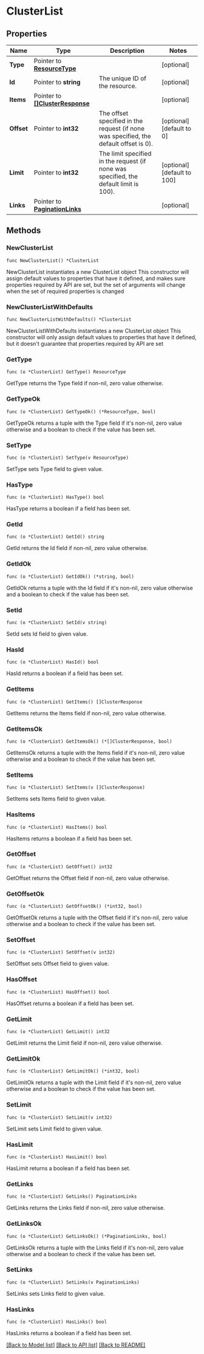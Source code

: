 # ClusterList

## Properties

Name | Type | Description | Notes
------------ | ------------- | ------------- | -------------
**Type** | Pointer to [**ResourceType**](ResourceType.md) |  | [optional] 
**Id** | Pointer to **string** | The unique ID of the resource. | [optional] 
**Items** | Pointer to [**[]ClusterResponse**](ClusterResponse.md) |  | [optional] 
**Offset** | Pointer to **int32** | The offset specified in the request (if none was specified, the default offset is 0).  | [optional] [default to 0]
**Limit** | Pointer to **int32** | The limit specified in the request (if none was specified, the default limit is 100).  | [optional] [default to 100]
**Links** | Pointer to [**PaginationLinks**](PaginationLinks.md) |  | [optional] 

## Methods

### NewClusterList

`func NewClusterList() *ClusterList`

NewClusterList instantiates a new ClusterList object
This constructor will assign default values to properties that have it defined,
and makes sure properties required by API are set, but the set of arguments
will change when the set of required properties is changed

### NewClusterListWithDefaults

`func NewClusterListWithDefaults() *ClusterList`

NewClusterListWithDefaults instantiates a new ClusterList object
This constructor will only assign default values to properties that have it defined,
but it doesn't guarantee that properties required by API are set

### GetType

`func (o *ClusterList) GetType() ResourceType`

GetType returns the Type field if non-nil, zero value otherwise.

### GetTypeOk

`func (o *ClusterList) GetTypeOk() (*ResourceType, bool)`

GetTypeOk returns a tuple with the Type field if it's non-nil, zero value otherwise
and a boolean to check if the value has been set.

### SetType

`func (o *ClusterList) SetType(v ResourceType)`

SetType sets Type field to given value.

### HasType

`func (o *ClusterList) HasType() bool`

HasType returns a boolean if a field has been set.

### GetId

`func (o *ClusterList) GetId() string`

GetId returns the Id field if non-nil, zero value otherwise.

### GetIdOk

`func (o *ClusterList) GetIdOk() (*string, bool)`

GetIdOk returns a tuple with the Id field if it's non-nil, zero value otherwise
and a boolean to check if the value has been set.

### SetId

`func (o *ClusterList) SetId(v string)`

SetId sets Id field to given value.

### HasId

`func (o *ClusterList) HasId() bool`

HasId returns a boolean if a field has been set.

### GetItems

`func (o *ClusterList) GetItems() []ClusterResponse`

GetItems returns the Items field if non-nil, zero value otherwise.

### GetItemsOk

`func (o *ClusterList) GetItemsOk() (*[]ClusterResponse, bool)`

GetItemsOk returns a tuple with the Items field if it's non-nil, zero value otherwise
and a boolean to check if the value has been set.

### SetItems

`func (o *ClusterList) SetItems(v []ClusterResponse)`

SetItems sets Items field to given value.

### HasItems

`func (o *ClusterList) HasItems() bool`

HasItems returns a boolean if a field has been set.

### GetOffset

`func (o *ClusterList) GetOffset() int32`

GetOffset returns the Offset field if non-nil, zero value otherwise.

### GetOffsetOk

`func (o *ClusterList) GetOffsetOk() (*int32, bool)`

GetOffsetOk returns a tuple with the Offset field if it's non-nil, zero value otherwise
and a boolean to check if the value has been set.

### SetOffset

`func (o *ClusterList) SetOffset(v int32)`

SetOffset sets Offset field to given value.

### HasOffset

`func (o *ClusterList) HasOffset() bool`

HasOffset returns a boolean if a field has been set.

### GetLimit

`func (o *ClusterList) GetLimit() int32`

GetLimit returns the Limit field if non-nil, zero value otherwise.

### GetLimitOk

`func (o *ClusterList) GetLimitOk() (*int32, bool)`

GetLimitOk returns a tuple with the Limit field if it's non-nil, zero value otherwise
and a boolean to check if the value has been set.

### SetLimit

`func (o *ClusterList) SetLimit(v int32)`

SetLimit sets Limit field to given value.

### HasLimit

`func (o *ClusterList) HasLimit() bool`

HasLimit returns a boolean if a field has been set.

### GetLinks

`func (o *ClusterList) GetLinks() PaginationLinks`

GetLinks returns the Links field if non-nil, zero value otherwise.

### GetLinksOk

`func (o *ClusterList) GetLinksOk() (*PaginationLinks, bool)`

GetLinksOk returns a tuple with the Links field if it's non-nil, zero value otherwise
and a boolean to check if the value has been set.

### SetLinks

`func (o *ClusterList) SetLinks(v PaginationLinks)`

SetLinks sets Links field to given value.

### HasLinks

`func (o *ClusterList) HasLinks() bool`

HasLinks returns a boolean if a field has been set.


[[Back to Model list]](../README.md#documentation-for-models) [[Back to API list]](../README.md#documentation-for-api-endpoints) [[Back to README]](../README.md)


